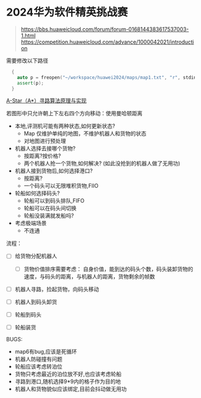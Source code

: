 # 2024华为软件精英挑战赛
> https://bbs.huaweicloud.com/forum/forum-0168144383617537003-1.html
> https://competition.huaweicloud.com/advance/1000042021/introduction



需要修改以下路径

```cpp
  {
    auto p = freopen("~/workspace/huawei2024/maps/map1.txt", "r", stdin);
    assert(p);
  }
```


[A-Star（A*）寻路算法原理与实现](https://zhuanlan.zhihu.com/p/385733813)

若图形中只允许朝上下左右四个方向移动：使用曼哈顿距离


- 本地,评测机可能有两种状态,如何更新状态?
  - Map 仅维护单纯的地图，不维护机器人和货物的状态
  - 对地图进行预处理
- 机器人选择去接哪个货物?
  - 按距离?按价格?
  - 两个机器人抢一个货物,如何解决? (如此没抢到的机器人做了无用功)
- 机器人接到货物后,如何选择港口?
  - 按距离?
  - 一个码头可以无限堆积货物,FIIO
- 轮船如何选择码头?
  - 轮船可以到码头排队,FIFO
  - 轮船可以在码头间切换
  - 轮船没装满就发船吗?
- 考虑极端场景
  - 不连通


流程：

- [ ] 给货物分配机器人
  - [ ] 货物价值排序需要考虑： 自身价值，能到达的码头个数，码头装卸货物的速度，与码头的距离，与机器人的距离，货物剩余的帧数
- [ ] 机器人寻路，捡起货物，向码头移动
- [ ] 机器人到码头卸货
- [ ] 轮船到码头
- [ ] 轮船装货


BUGS:
- map6有bug,应该是死循环
- 机器人防碰撞有问题
- 轮船应该考虑转泊位
- 货物只考虑最近的泊位放不好,也应该考虑轮船
- 寻路到港口,随机选择9*9内的格子作为目的地
- 机器人和货物貌似应该绑定,目前会抖动做无用功